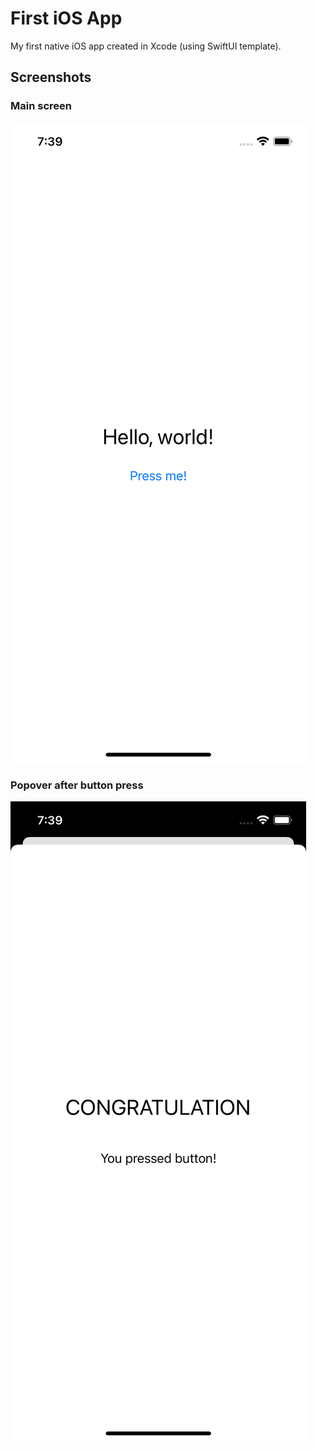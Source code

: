# First iOS App
 My first native iOS app created in Xcode (using SwiftUI template).
 ## Screenshots
 ### Main screen
 ![alt text](SimScreenshots/1Main.png)
 ### Popover after button press
 ![alt text](SimScreenshots/2Popover.png)